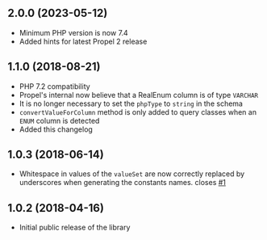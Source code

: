 ## 2.0.0 (2023-05-12)
* Minimum PHP version is now 7.4
* Added hints for latest Propel 2 release

## 1.1.0 (2018-08-21)

* PHP 7.2 compatibility
* Propel's internal now believe that a RealEnum column is of type `VARCHAR`
* It is no longer necessary to set the `phpType` to `string` in the schema
* `convertValueForColumn` method is only added to query classes when an `ENUM` column is detected
* Added this changelog

## 1.0.3 (2018-06-14)

* Whitespace in values of the `valueSet` are now correctly replaced by underscores when generating the constants names. closes [#1](https://github.com/Effenti/propel-real-enum-behavior/issues/1)

## 1.0.2 (2018-04-16)

* Initial public release of the library
